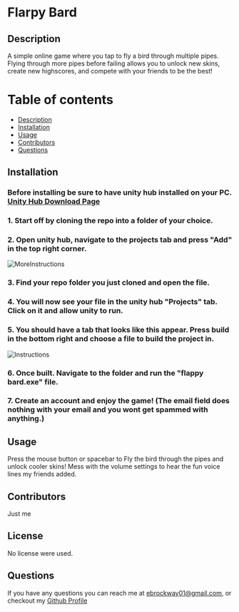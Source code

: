 # Flarpy Bard

## Description
A simple online game where you tap to fly a bird through multiple pipes. Flying through more pipes before failing allows you to unlock new skins, create new highscores, and compete with your friends to be the best!


# Table of contents
 * [Description](#description)
 * [Installation](#installation)
 * [Usage](#usage)
 * [Contributors](#contributors)
 * [Questions](#questions)



## Installation
### Before installing be sure to have unity hub installed on your PC. [Unity Hub Download Page](https://unity.com/download)
### 1. Start off by cloning the repo into a folder of your choice. 
### 2. Open unity hub, navigate to the projects tab and press "Add" in the top right corner.
![MoreInstructions](https://github.com/EthanBrockway/FlarpyBard/assets/95703604/7cf68082-a122-46b3-9dc4-e51debf046cf)


### 3. Find your repo folder you just cloned and open the file. 
### 4. You will now see your file in the unity hub "Projects" tab. Click on it and allow unity to run.
### 5. You should have a tab that looks like this appear. Press build in the bottom right and choose a file to build the project in. 
![Instructions](https://github.com/EthanBrockway/FlarpyBard/assets/95703604/69bc5798-5264-40b1-97bd-970a09cbd16a)
### 6. Once built. Navigate to the folder and run the "flappy bard.exe" file.
### 7. Create an account and enjoy the game! (The email field does nothing with your email and you wont get spammed with anything.)


## Usage 
Press the mouse button or spacebar to Fly the bird through the pipes and unlock cooler skins! Mess with the volume settings to hear the fun voice lines my friends added.

## Contributors 
Just me

## License
No license were used.

## Questions
If you have any questions you can reach me at ebrockway01@gmail.com,
or checkout my [Github Profile](github.com/Skronkie)
